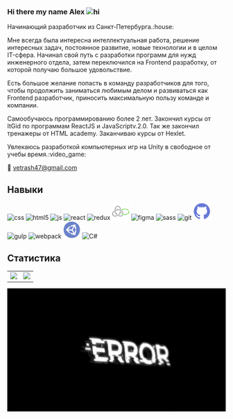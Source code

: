 
### Hi there my name Alex <img src="https://user-images.githubusercontent.com/1303154/88677602-1635ba80-d120-11ea-84d8-d263ba5fc3c0.gif" width="24px" height="24px" alt="hi">


<p>Начинающий разработчик из Санкт-Петербурга.:house:</p>

<p>Мне всегда была интересна интеллектуальная работа, решение интересных задач, постоянное развитие, новые технологии и в целом IT-сфера. Начинал свой путь с разработки программ для нужд инженерного отдела, затем переключился на Frontend разработку, от которой получаю большое удовольствие.</p>

<p>Есть большое желание попасть в команду разработчиков для того, чтобы продолжить заниматься любимым делом и развиваться как Frontend разработчик, приносить максимальную пользу команде и компании.</p>

<p>Самообучаюсь программированию более 2 лет. Закончил курсы от ItGid по программам ReactJS и JavaScriptv.2.0. Так же закончил тренажеры от HTML academy. Заканчиваю курсы от Hexlet.</p>
<p>Увлекаюсь разработкой компьютерных игр на Unity в свободное от учебы время.:video_game:</p>

:email: <a href="vetrash47@gmail.com">vetrash47@gmail.com</a>

## Навыки
<p align="left">
	<img style="pointer-events: none" src="https://cdn.jsdelivr.net/gh/devicons/devicon/icons/css3/css3-original.svg" alt="css" width="40" height="40"/>
	<img src="https://cdn.jsdelivr.net/gh/devicons/devicon/icons/html5/html5-original.svg" alt="html5" width="40" height="40"/>
	<img src="https://cdn.jsdelivr.net/gh/devicons/devicon/icons/javascript/javascript-original.svg" alt="js" width="40" height="40"/>
	<img src="https://cdn.jsdelivr.net/gh/devicons/devicon/icons/react/react-original.svg" alt="react" width="40" height="40"/>
	<img src="https://cdn.jsdelivr.net/gh/devicons/devicon/icons/redux/redux-original.svg" alt="redux" width="40" height="40"/>
	<img src="img/redux-saga.svg" alt="saga" width="40" height="40"/>
	<img src="https://cdn.jsdelivr.net/gh/devicons/devicon/icons/figma/figma-original.svg" alt="figma" width="40" height="40"/>
	<img src="https://cdn.jsdelivr.net/gh/devicons/devicon/icons/sass/sass-original.svg" alt="sass" width="40" height="40"/>
	<img src="https://cdn.jsdelivr.net/gh/devicons/devicon/icons/git/git-original.svg" alt="git" width="40" height="40"/>
	<img src="img/github.svg" alt="github" width="40" height="40"/>
	<img src="https://cdn.jsdelivr.net/gh/devicons/devicon/icons/gulp/gulp-plain.svg" alt="gulp" width="40" height="40"/>
	<img src="https://cdn.jsdelivr.net/gh/devicons/devicon/icons/webpack/webpack-original.svg" alt="webpack" width="40" height="40"/>
	<img src="img/unity.svg" alt="unity" width="40" height="40"/>
	<img src="https://cdn.jsdelivr.net/gh/devicons/devicon/icons/csharp/csharp-line.svg" alt="C#" width="40" height="40"/> 
</p>

## Статистика
<table style="border-collapse: collapse; border: none;">
  <tr style="padding: 0">
    <!-- GitHub Stats Card -->  
    <td valign="top"><img height="200" src="https://github-readme-stats.vercel.app/api?username=Vetrash&theme=tokyonight"/></td>
    <!-- GitHub Top Language Card -->
    <td valign="top"><img height="200" src="https://github-readme-stats.vercel.app/api/top-langs/?username=Vetrash&layout=compact&theme=tokyonight"/></td>
  </tr>
</table>

<div align="center">
<a href=#><img  align="center" src="https://github.com/Vetrash/Vetrash/blob/main/img/error.gif"></img></a>
</div>

